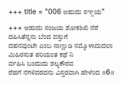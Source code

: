 +++
title = "006 ಅಹುದು ಸಞ್ಜಯ"

+++
ಅಹುದು ಸಂಜಯ ಶೋಕಶಿಖಿ ನೆರೆ  
ದಹಿಸಿತೆನ್ನನು ಬೆಂದ ವಸ್ತುಗೆ  
ದಹನವುಂಟೇ ಎಂಬ ನಾಣ್ಣುಡಿ ನಮ್ಮೊಳಾದುದಲಾ  
ಮಿಹಿರಸುತ ಪರಿಯಂತ ಕಥೆ ನಿ  
ರ್ವಹಿಸಿ ಬಂದುದು ಶಲ್ಯಕೌರವ  
ರೆಹಗೆ ನೆಗಳಿದರದನು ವಿಸ್ತರವಾಗಿ ಹೇಳೆಂದ     ॥6॥